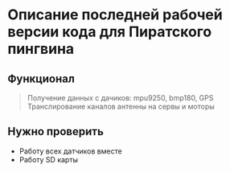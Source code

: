 # Описание последней рабочей версии кода для Пиратского пингвина
## Функционал
> Получение данных с дачиков: mpu9250, bmp180, GPS  
> Транслирование каналов антенны на сервы и моторы  

## Нужно проверить
* Работу всех датчиков вместе
* Работу SD карты